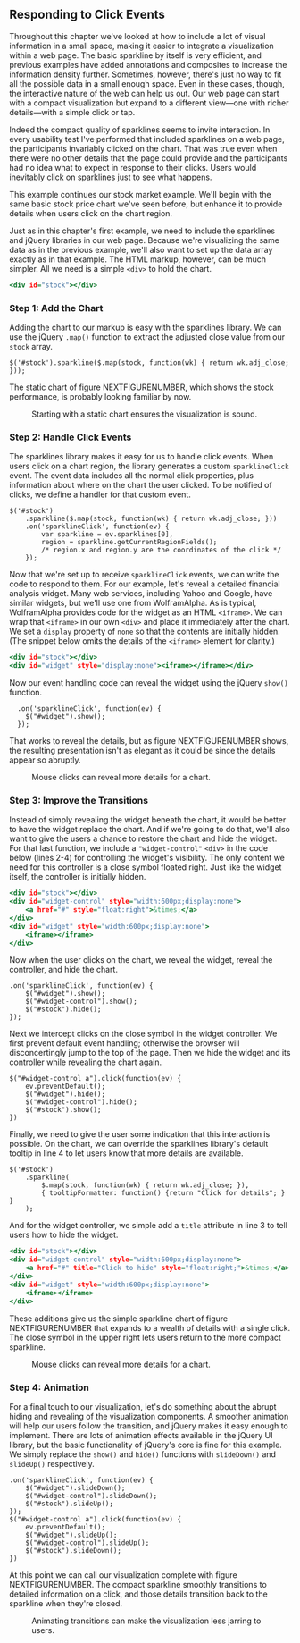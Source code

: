 ## Responding to Click Events

Throughout this chapter we've looked at how to include a lot of visual information in a small space, making it easier to integrate a visualization within a web page. The basic sparkline by itself is very efficient, and previous examples have added annotations and composites to increase the information density further. Sometimes, however, there's just no way to fit all the possible data in a small enough space. Even in these cases, though, the interactive nature of the web can help us out. Our web page can start with a compact visualization but expand to a different view—one with richer details—with a simple click or tap.

Indeed the compact quality of sparklines seems to invite interaction. In every usability test I've performed that included sparklines on a web page, the participants invariably clicked on the chart. That was true even when there were no other details that the page could provide and the participants had no idea what to expect in response to their clicks. Users would inevitably click on sparklines just to see what happens.

This example continues our stock market example. We'll begin with the same basic stock price chart we've seen before, but enhance it to provide details when users click on the chart region.

Just as in this chapter's first example, we need to include the sparklines and jQuery libraries in our web page. Because we're visualizing the same data as in the previous example, we'll also want to set up the data array exactly as in that example. The <span class="smcp">HTML</span> markup, however, can be much simpler. All we need is a simple `<div>` to hold the chart.

``` {.html .numberLines}
<div id="stock"></div>
```

### Step 1: Add the Chart

Adding the chart to our markup is easy with the sparklines library. We can use the jQuery `.map()` function to extract the adjusted close value from our `stock` array.

``` {.javascript .numberLines}
$('#stock').sparkline($.map(stock, function(wk) { return wk.adj_close; }));
```

The static chart of figure NEXTFIGURENUMBER, which shows the stock performance, is probably looking familiar by now.

<figure>
<div id='click-chart1'></div>
<figcaption>Starting with a static chart ensures the visualization is sound.</figcaption>
</figure>

### Step 2: Handle Click Events

The sparklines library makes it easy for us to handle click events. When users click on a chart region, the library generates a custom `sparklineClick` event. The event data includes all the normal click properties, plus information about where on the chart the user clicked. To be notified of clicks, we define a handler for that custom event.

``` {.javascript .numberLines}
$('#stock')
    .sparkline($.map(stock, function(wk) { return wk.adj_close; }))
    .on('sparklineClick', function(ev) {
        var sparkline = ev.sparklines[0],
        region = sparkline.getCurrentRegionFields();
        /* region.x and region.y are the coordinates of the click */
    });
```

Now that we're set up to receive `sparklineClick` events, we can write the code to respond to them. For our example, let's reveal a detailed financial analysis widget. Many web services, including Yahoo and Google, have similar widgets, but we'll use one from WolframAlpha. As is typical, WolframAlpha provides code for the widget as an <span class="smcp">HTML</span> `<iframe>`. We can wrap that `<iframe>` in our own `<div>` and place it immediately after the chart. We set a `display` property of `none` so that the contents are initially hidden. (The snippet below omits the details of the `<iframe>` element for clarity.)

``` {.html .numberLines}
<div id="stock"></div>
<div id="widget" style="display:none"><iframe></iframe></div>
```

Now our event handling code can reveal the widget using the jQuery `show()` function.

``` {.javascript .numberLines}
  .on('sparklineClick', function(ev) {
    $("#widget").show();
  });
```

That works to reveal the details, but as figure NEXTFIGURENUMBER shows, the resulting presentation isn't as elegant as it could be since the details appear so abruptly.

<figure>
<div id="click-chart2"></div>
<div id="popup2" style="width:600px;height:600px;display:none"><iframe class="wolframAlphaWidgetResults" id="wolframAlphaWidgetResults44381" width="100%" frameborder="0" style="background-color: transparent; height: 600px; background-position: initial initial; background-repeat: initial initial; " src="http://www.wolframalpha.com/widget/input/?input=%5B%2F%2Fstock%3Aaapl%2F%2F%5D&amp;id=a80a2e4562755353141f214b5ad28081"></iframe></div>
<figcaption>Mouse clicks can reveal more details for a chart.</figcaption>
</figure>

### Step 3: Improve the Transitions

Instead of simply revealing the widget beneath the chart, it would be better to have the widget replace the chart. And if we're going to do that, we'll also want to give the users a chance to restore the chart and hide the widget. For that last function, we include a `"widget-control"` `<div>` in the code below (lines 2-4) for controlling the widget's visibility. The only content we need for this controller is a close symbol floated right. Just like the widget itself, the controller is initially hidden.

``` {.html .numberLines data-line='2-4'}
<div id="stock"></div>
<div id="widget-control" style="width:600px;display:none">
    <a href="#" style="float:right">&times;</a>
</div>
<div id="widget" style="width:600px;display:none">
    <iframe></iframe>
</div>
```

Now when the user clicks on the chart, we reveal the widget, reveal the controller, and hide the chart.

``` {.javascript .numberLines}
.on('sparklineClick', function(ev) {
    $("#widget").show();
    $("#widget-control").show();
    $("#stock").hide();
});
```

Next we intercept clicks on the close symbol in the widget controller. We first prevent default event handling; otherwise the browser will disconcertingly jump to the top of the page. Then we hide the widget and its controller while revealing the chart again.

``` {.javascript .numberLines}
$("#widget-control a").click(function(ev) {
    ev.preventDefault();
    $("#widget").hide();
    $("#widget-control").hide();
    $("#stock").show();
})
```

Finally, we need to give the user some indication that this interaction is possible. On the chart, we can override the sparklines library's default tooltip in line 4 to let users know that more details are available.

``` {.javascript .numberLines data-line='4'}
$('#stock')
    .sparkline(
        $.map(stock, function(wk) { return wk.adj_close; }),
        { tooltipFormatter: function() {return "Click for details"; } }
    );
```

And for the widget controller, we simple add a `title` attribute in line 3 to tell users how to hide the widget.

``` {.html .numberLines data-line='3'}
<div id="stock"></div>
<div id="widget-control" style="width:600px;display:none">
    <a href="#" title="Click to hide" style="float:right;">&times;</a>
</div>
<div id="widget" style="width:600px;display:none">
    <iframe></iframe>
</div>
```

These additions give us the simple sparkline chart of figure NEXTFIGURENUMBER that expands to a wealth of details with a single click. The close symbol in the upper right lets users return to the more compact sparkline.

<style>
a.closebtn, a.closebtn:hover, a.closebtn:focus, a.closebtn:active, a.closebtn:visited {text-decoration: none; color: #444; background-image:none; text-shadow:none;}
</style>

<figure>
<div id="click-chart3"></div>
<div id="popup3-control" style="width:600px;display:none"><a class="closebtn" href="#" title="Click to hide" style="float:right">x</a></div>
<div id="popup3" style="width:600px;height:620px;display:none"><iframe class="wolframAlphaWidgetResults" id="wolframAlphaWidgetResults44381" width="100%" frameborder="0" style="background-color: transparent; height: 600px; background-position: initial initial; background-repeat: initial initial; " src="http://www.wolframalpha.com/widget/input/?input=%5B%2F%2Fstock%3Aaapl%2F%2F%5D&amp;id=a80a2e4562755353141f214b5ad28081"></iframe></div>
<figcaption>Mouse clicks can reveal more details for a chart.</figcaption>
</figure>

### Step 4: Animation

For a final touch to our visualization, let's do something about the abrupt hiding and revealing of the visualization components. A smoother animation will help our users follow the transition, and jQuery makes it easy enough to implement. There are lots of animation effects available in the jQuery <span class="smcp">UI</span> library, but the basic functionality of jQuery's core is fine for this example. We simply replace the `show()` and `hide()` functions with `slideDown()` and `slideUp()` respectively.

``` {.javascript .numberLines}
.on('sparklineClick', function(ev) {
    $("#widget").slideDown();
    $("#widget-control").slideDown();
    $("#stock").slideUp();
});
$("#widget-control a").click(function(ev) {
    ev.preventDefault();
    $("#widget").slideUp();
    $("#widget-control").slideUp();
    $("#stock").slideDown();
})
```

At this point we can call our visualization complete with figure NEXTFIGURENUMBER. The compact sparkline smoothly transitions to detailed information on a click, and those details transition back to the sparkline when they're closed.

<figure>
<div id="click-chart4"></div>
<div id="popup4-control" style="width:600px;display:none"><a class="closebtn" href="#" title="Click to hide" style="float:right;text-decoration:none;">x</a></div>
<div id="popup4" style="width:600px;height:620px;display:none"><iframe class="wolframAlphaWidgetResults" id="wolframAlphaWidgetResults44381" width="100%" frameborder="0" style="background-color: transparent; height: 600px; background-position: initial initial; background-repeat: initial initial; " src="http://www.wolframalpha.com/widget/input/?input=%5B%2F%2Fstock%3Aaapl%2F%2F%5D&amp;id=a80a2e4562755353141f214b5ad28081"></iframe></div>
<figcaption>Animating transitions can make the visualization less jarring to users.</figcaption>
</figure>


<script>
;(function(){

  draw = function() {

        var stock = [
          { date: "2012-01-03", open: 409.40, high: 422.75, low: 409.00, close: 422.40, volume: 10283900, adj_close: 416.26 },
          { date: "2012-01-09", open: 425.50, high: 427.75, low: 418.66, close: 419.81, volume:  9327900, adj_close: 413.70 },
          { date: "2012-01-17", open: 424.20, high: 431.37, low: 419.75, close: 420.30, volume: 10673200, adj_close: 414.19 },
          { date: "2012-01-23", open: 422.67, high: 454.45, low: 419.55, close: 447.28, volume: 17397900, adj_close: 440.77 },
          { date: "2012-01-30", open: 445.71, high: 460.00, low: 445.39, close: 459.68, volume: 10817600, adj_close: 452.99 },
          { date: "2012-02-06", open: 458.38, high: 497.62, low: 458.20, close: 493.42, volume: 17778800, adj_close: 486.24 },
          { date: "2012-02-13", open: 499.53, high: 526.29, low: 486.63, close: 502.12, volume: 28314900, adj_close: 494.82 },
          { date: "2012-02-21", open: 506.88, high: 522.90, low: 504.12, close: 522.41, volume: 18499900, adj_close: 514.81 },
          { date: "2012-02-27", open: 521.31, high: 548.21, low: 516.28, close: 545.18, volume: 22964000, adj_close: 537.25 },
          { date: "2012-03-05", open: 545.42, high: 547.74, low: 516.22, close: 545.17, volume: 23951800, adj_close: 537.24 },
          { date: "2012-03-12", open: 548.98, high: 600.01, low: 547.00, close: 585.57, volume: 32158400, adj_close: 577.05 },
          { date: "2012-03-19", open: 598.37, high: 609.65, low: 589.05, close: 596.05, volume: 24402100, adj_close: 587.38 },
          { date: "2012-03-26", open: 599.79, high: 621.45, low: 595.26, close: 599.55, volume: 22840000, adj_close: 590.83 },
          { date: "2012-04-02", open: 601.83, high: 634.66, low: 600.38, close: 633.68, volume: 23635600, adj_close: 624.46 },
          { date: "2012-04-09", open: 626.13, high: 644.00, low: 603.51, close: 605.23, volume: 26127500, adj_close: 596.43 },
          { date: "2012-04-16", open: 610.06, high: 620.25, low: 570.42, close: 572.98, volume: 34975300, adj_close: 564.65 },
          { date: "2012-04-23", open: 570.61, high: 618.00, low: 555.00, close: 603.00, volume: 27794600, adj_close: 594.23 },
          { date: "2012-04-30", open: 597.80, high: 598.40, low: 565.17, close: 565.25, volume: 17607600, adj_close: 557.03 },
          { date: "2012-05-07", open: 561.50, high: 575.88, low: 558.73, close: 566.71, volume: 15505800, adj_close: 558.47 },
          { date: "2012-05-14", open: 562.57, high: 567.51, low: 522.18, close: 530.38, volume: 20281200, adj_close: 522.67 },
          { date: "2012-05-21", open: 534.50, high: 576.50, low: 534.05, close: 562.29, volume: 19540000, adj_close: 554.11 },
          { date: "2012-05-29", open: 570.90, high: 581.50, low: 560.52, close: 560.99, volume: 17166000, adj_close: 552.83 },
          { date: "2012-06-04", open: 561.50, high: 580.58, low: 548.50, close: 580.32, volume: 14813900, adj_close: 571.88 },
          { date: "2012-06-11", open: 587.72, high: 588.50, low: 566.70, close: 574.13, volume: 14293200, adj_close: 565.78 },
          { date: "2012-06-18", open: 570.96, high: 590.00, low: 570.37, close: 582.10, volume: 12654100, adj_close: 573.63 },
          { date: "2012-06-25", open: 577.30, high: 584.00, low: 565.61, close: 584.00, volume: 10630300, adj_close: 575.51 },
          { date: "2012-07-02", open: 584.73, high: 614.34, low: 583.60, close: 605.88, volume: 13795700, adj_close: 597.07 },
          { date: "2012-07-09", open: 605.30, high: 619.87, low: 592.68, close: 604.97, volume: 15001100, adj_close: 596.17 },
          { date: "2012-07-16", open: 605.12, high: 615.35, low: 603.15, close: 604.30, volume: 12013700, adj_close: 595.51 },
          { date: "2012-07-23", open: 594.40, high: 609.68, low: 570.00, close: 585.16, volume: 19578500, adj_close: 576.65 },
          { date: "2012-07-30", open: 590.92, high: 617.98, low: 587.82, close: 615.70, volume: 13593200, adj_close: 606.74 },
          { date: "2012-08-06", open: 617.29, high: 625.00, low: 615.26, close: 621.70, volume:  8955900, adj_close: 615.29 },
          { date: "2012-08-13", open: 623.39, high: 648.19, low: 623.25, close: 648.11, volume: 11240200, adj_close: 641.43 },
          { date: "2012-08-20", open: 650.01, high: 674.88, low: 648.11, close: 663.22, volume: 20349200, adj_close: 656.38 },
          { date: "2012-08-27", open: 679.99, high: 680.87, low: 657.25, close: 665.24, volume: 10987500, adj_close: 658.38 },
          { date: "2012-09-04", open: 665.76, high: 682.48, low: 664.50, close: 680.44, volume: 12724300, adj_close: 673.42 },
          { date: "2012-09-10", open: 680.45, high: 696.98, low: 656.00, close: 691.28, volume: 20736000, adj_close: 684.15 },
          { date: "2012-09-17", open: 699.35, high: 705.07, low: 693.62, close: 700.09, volume: 14332600, adj_close: 692.87 },
          { date: "2012-09-24", open: 686.86, high: 695.12, low: 660.35, close: 667.10, volume: 20459000, adj_close: 660.22 },
          { date: "2012-10-01", open: 671.16, high: 676.75, low: 650.65, close: 652.59, volume: 18290000, adj_close: 645.86 },
          { date: "2012-10-08", open: 646.88, high: 647.56, low: 623.55, close: 629.71, volume: 21378800, adj_close: 623.21 },
          { date: "2012-10-15", open: 632.35, high: 652.79, low: 609.62, close: 609.84, volume: 18514400, adj_close: 603.55 },
          { date: "2012-10-22", open: 612.42, high: 635.38, low: 591.00, close: 604.00, volume: 24908300, adj_close: 597.77 },
          { date: "2012-10-31", open: 594.88, high: 603.00, low: 574.75, close: 576.80, volume: 17508000, adj_close: 570.85 },
          { date: "2012-11-05", open: 583.52, high: 590.74, low: 533.72, close: 547.06, volume: 26312500, adj_close: 543.89 },
          { date: "2012-11-12", open: 554.15, high: 554.50, low: 505.75, close: 527.68, volume: 25590900, adj_close: 524.62 },
          { date: "2012-11-19", open: 540.71, high: 572.00, low: 539.88, close: 571.50, volume: 18856200, adj_close: 568.19 },
          { date: "2012-11-26", open: 575.90, high: 594.25, low: 572.26, close: 585.28, volume: 18505600, adj_close: 581.89 },
          { date: "2012-12-03", open: 593.65, high: 594.59, low: 518.63, close: 533.25, volume: 28073100, adj_close: 530.16 },
          { date: "2012-12-10", open: 525.00, high: 549.56, low: 505.58, close: 509.79, volume: 23891500, adj_close: 506.84 },
          { date: "2012-12-17", open: 508.93, high: 534.90, low: 501.23, close: 519.33, volume: 20790100, adj_close: 516.32 },
          { date: "2012-12-24", open: 520.35, high: 524.25, low: 504.66, close: 509.59, volume: 11496300, adj_close: 506.64 },
          { date: "2012-12-31", open: 510.53, high: 535.40, low: 509.00, close: 532.17, volume: 23553300, adj_close: 529.09 },
        ];
        
        $('#click-chart1').sparkline(
            $.map(stock, function(wk) { return wk.adj_close; }),
            {
                height: 48,
                width: 210,
                lineColor: chartStyles.color.secondaryDark,
                fillColor: chartStyles.color.secondaryLightest,
                spotColor: false,
                minSpotColor: chartStyles.color.primary,
                maxSpotColor: chartStyles.color.primary,
                disableHighlight: true,
                disableTooltips: true
            }
        );
        
        $('#click-chart2')
          .sparkline(
            $.map(stock, function(wk) { return wk.adj_close; }),
            {
                height: 48,
                width: 210,
                lineColor: chartStyles.color.secondaryDark,
                fillColor: chartStyles.color.secondaryLightest,
                spotColor: false,
                minSpotColor: chartStyles.color.primary,
                maxSpotColor: chartStyles.color.primary,
                disableHighlight: true,
                disableTooltips: true
            }
          ).on('sparklineClick', function(ev) {
            $("#popup2").show();
          });
        
        $('#click-chart3')
          .sparkline(
            $.map(stock, function(wk) { return wk.adj_close; }),
            {
                height: 48,
                width: 210,
                lineColor: chartStyles.color.secondaryDark,
                fillColor: chartStyles.color.secondaryLightest,
                spotColor: false,
                minSpotColor: chartStyles.color.primary,
                maxSpotColor: chartStyles.color.primary,
                disableHighlight: true,
                tooltipFormatter: function() {return "Click for details"; }
            }
          ).on('sparklineClick', function(ev) {
            $("#popup3").show();
            $("#popup3-control").show();
            $('#click-chart3').hide();
          });
          $("#popup3-control a").click(function(ev) {
            ev.preventDefault();
            $("#popup3").hide();
            $("#popup3-control").hide();
            $('#click-chart3').show();
          })
        
        $('#click-chart4')
          .sparkline(
            $.map(stock, function(wk) { return wk.adj_close; }),
            {
                height: 48,
                width: 210,
                lineColor: chartStyles.color.secondaryDark,
                fillColor: chartStyles.color.secondaryLightest,
                spotColor: false,
                minSpotColor: chartStyles.color.primary,
                maxSpotColor: chartStyles.color.primary,
                disableHighlight: true,
                tooltipFormatter: function() {return "Click for details"; }
            }
          ).on('sparklineClick', function(ev) {
            $("#popup4").slideDown();
            $("#popup4-control").slideDown();
            $('#click-chart4').slideUp();
          });
          $("#popup4-control a").click(function(ev) {
            ev.preventDefault();
            $("#popup4").slideUp();
            $("#popup4-control").slideUp();
            $('#click-chart4').slideDown();
          })

    };
    
    if (typeof contentLoaded != "undefined") {
        contentLoaded.done(draw);
    } else {
        window.addEventListener('load', draw);
    }

}());
</script>

